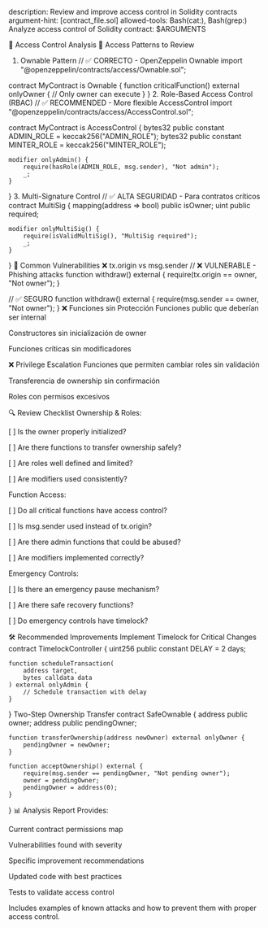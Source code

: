 description: Review and improve access control in Solidity contracts
argument-hint: [contract_file.sol]
allowed-tools: Bash(cat:), Bash(grep:)
Analyze access control of Solidity contract: $ARGUMENTS

🔐 Access Control Analysis
🎯 Access Patterns to Review

1. Ownable Pattern
   // ✅ CORRECTO - OpenZeppelin Ownable
   import "@openzeppelin/contracts/access/Ownable.sol";

contract MyContract is Ownable {
function criticalFunction() external onlyOwner {
// Only owner can execute
}
} 2. Role-Based Access Control (RBAC)
// ✅ RECOMMENDED - More flexible AccessControl
import "@openzeppelin/contracts/access/AccessControl.sol";

contract MyContract is AccessControl {
bytes32 public constant ADMIN_ROLE = keccak256("ADMIN_ROLE");
bytes32 public constant MINTER_ROLE = keccak256("MINTER_ROLE");

    modifier onlyAdmin() {
        require(hasRole(ADMIN_ROLE, msg.sender), "Not admin");
        _;
    }

} 3. Multi-Signature Control
// ✅ ALTA SEGURIDAD - Para contratos críticos
contract MultiSig {
mapping(address => bool) public isOwner;
uint public required;

    modifier onlyMultiSig() {
        require(isValidMultiSig(), "MultiSig required");
        _;
    }

}
🚨 Common Vulnerabilities
❌ tx.origin vs msg.sender
// ❌ VULNERABLE - Phishing attacks
function withdraw() external {
require(tx.origin == owner, "Not owner");
}

// ✅ SEGURO
function withdraw() external {
require(msg.sender == owner, "Not owner");
}
❌ Funciones sin Protección
Funciones public que deberían ser internal

Constructores sin inicialización de owner

Funciones críticas sin modificadores

❌ Privilege Escalation
Funciones que permiten cambiar roles sin validación

Transferencia de ownership sin confirmación

Roles con permisos excesivos

🔍 Review Checklist
Ownership & Roles:

[ ] Is the owner properly initialized?

[ ] Are there functions to transfer ownership safely?

[ ] Are roles well defined and limited?

[ ] Are modifiers used consistently?

Function Access:

[ ] Do all critical functions have access control?

[ ] Is msg.sender used instead of tx.origin?

[ ] Are there admin functions that could be abused?

[ ] Are modifiers implemented correctly?

Emergency Controls:

[ ] Is there an emergency pause mechanism?

[ ] Are there safe recovery functions?

[ ] Do emergency controls have timelock?

🛠️ Recommended Improvements
Implement Timelock for Critical Changes
contract TimelockController {
uint256 public constant DELAY = 2 days;

    function scheduleTransaction(
        address target,
        bytes calldata data
    ) external onlyAdmin {
        // Schedule transaction with delay
    }

}
Two-Step Ownership Transfer
contract SafeOwnable {
address public owner;
address public pendingOwner;

    function transferOwnership(address newOwner) external onlyOwner {
        pendingOwner = newOwner;
    }

    function acceptOwnership() external {
        require(msg.sender == pendingOwner, "Not pending owner");
        owner = pendingOwner;
        pendingOwner = address(0);
    }

}
📊 Analysis Report
Provides:

Current contract permissions map

Vulnerabilities found with severity

Specific improvement recommendations

Updated code with best practices

Tests to validate access control

Includes examples of known attacks and how to prevent them with proper access control.
